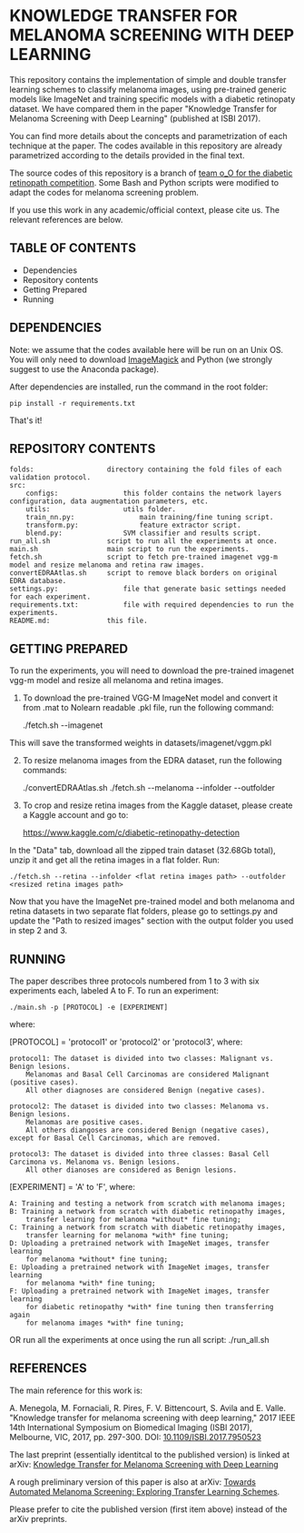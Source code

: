 KNOWLEDGE TRANSFER FOR MELANOMA SCREENING WITH DEEP LEARNING
=========================

This repository contains the implementation of simple and double transfer learning schemes to classify melanoma images, using pre-trained generic models like ImageNet and training specific models with a diabetic retinopaty dataset. We have compared them in the paper "Knowledge Transfer for Melanoma Screening with Deep Learning" (published at ISBI 2017).

You can find more details about the concepts and parametrization of each technique at the paper. The codes available in this repository are already parametrized according to the details provided in the final text.

The source codes of this repository is a branch of [team o_O for the diabetic retinopath competition](https://github.com/sveitser/kaggle_diabetic). Some Bash and Python scripts were modified to adapt the codes for melanoma screening problem.

If you use this work in any academic/official context, please cite us. The relevant references are below.

TABLE OF CONTENTS
------------------

 - Dependencies
 - Repository contents
 - Getting Prepared
 - Running

DEPENDENCIES
-------------

Note: we assume that the codes available here will be run on an Unix OS. You will only need to download [ImageMagick](http://www.imagemagick.org/script/index.php) and Python (we strongly suggest to use the Anaconda package).

After dependencies are installed, run the command in the root folder:

	pip install -r requirements.txt

That's it!

REPOSITORY CONTENTS
--------------------

	folds: 					directory containing the fold files of each validation protocol.
	src:
		configs:				this folder contains the network layers configuration, data augmentation parameters, etc.
		utils:					utils folder.
		train_nn.py:				main training/fine tuning script.
		transform.py:				feature extractor script.
		blend.py:				SVM classifier and results script.
	run_all.sh 				script to run all the experiments at once.
	main.sh					main script to run the experiments.
	fetch.sh				script to fetch pre-trained imagenet vgg-m model and resize melanoma and retina raw images.
	convertEDRAAtlas.sh		script to remove black borders on original EDRA database.
	settings.py:				file that generate basic settings needed for each experiment.
	requirements.txt: 			file with required dependencies to run the experiments.
	README.md:	 			this file.

GETTING PREPARED
--------
To run the experiments, you will need to download the pre-trained imagenet vgg-m model and resize all melanoma and retina images.

1) To download the pre-trained VGG-M ImageNet model and convert it from .mat to Nolearn readable .pkl file, run the following command:

	./fetch.sh --imagenet

This will save the transformed weights in datasets/imagenet/vggm.pkl

2) To resize melanoma images from the EDRA dataset, run the following commands:

	./convertEDRAAtlas.sh <EDRAS CD-ROM Image path>  <target path>
	./fetch.sh --melanoma --infolder <converted images path> --outfolder <resized melanoma images path>

3) To crop and resize retina images from the Kaggle dataset, please create a Kaggle account and go to:

	https://www.kaggle.com/c/diabetic-retinopathy-detection

In the "Data" tab, download all the zipped train dataset (32.68Gb total), unzip it and get all the retina images in a flat folder. Run:

	./fetch.sh --retina --infolder <flat retina images path> --outfolder <resized retina images path>

Now that you have the ImageNet pre-trained model and both melanoma and retina datasets in two separate flat folders, please go to settings.py and update the "Path to resized images" section with the output folder you used in step 2 and 3.

RUNNING
--------
The paper describes three protocols numbered from 1 to 3 with six experiments each, labeled A to F. To run an experiment:

	./main.sh -p [PROTOCOL] -e [EXPERIMENT]

where:

[PROTOCOL] = 'protocol1' or 'protocol2' or 'protocol3', where:

	protocol1: The dataset is divided into two classes: Malignant vs. Benign lesions. 
		Melanomas and Basal Cell Carcinomas are considered Malignant (positive cases).
		All other diagnoses are considered Benign (negative cases).
		
	protocol2: The dataset is divided into two classes: Melanoma vs. Benign lesions.
		Melanomas are positive cases.
		All others diangoses are considered Benign (negative cases), except for Basal Cell Carcinomas, which are removed.
		
	protocol3: The dataset is divided into three classes: Basal Cell Carcimona vs. Melanoma vs. Benign lesions.
		All other dianoses are considered as Benign lesions.
		
[EXPERIMENT] = 'A' to 'F', where:

	A: Training and testing a network from scratch with melanoma images;
	B: Training a network from scratch with diabetic retinopathy images,
		transfer learning for melanoma *without* fine tuning;
	C: Training a network from scratch with diabetic retinopathy images,
		transfer learning for melanoma *with* fine tuning;
	D: Uploading a pretrained network with ImageNet images, transfer learning
		for melanoma *without* fine tuning;
	E: Uploading a pretrained network with ImageNet images, transfer learning
		for melanoma *with* fine tuning;
	F: Uploading a pretrained network with ImageNet images, transfer learning
		for diabetic retinopathy *with* fine tuning then transferring again
		for melanoma images *with* fine tuning;


OR run all the experiments at once using the run all script:
	./run_all.sh


REFERENCES
---------

The main reference for this work is:

A. Menegola, M. Fornaciali, R. Pires, F. V. Bittencourt, S. Avila and E. Valle.
"Knowledge transfer for melanoma screening with deep learning," 2017 IEEE 14th International Symposium on Biomedical Imaging (ISBI 2017), Melbourne, VIC, 2017, pp. 297-300.
DOI: [10.1109/ISBI.2017.7950523](http://dx.doi.org/10.1109/ISBI.2017.7950523)

The last preprint (essentially identitcal to the published version) is linked at arXiv:
[Knowledge Transfer for Melanoma Screening with Deep Learning](https://arxiv.org/abs/1703.07479)

A rough preliminary version of this paper is also at arXiv:
[Towards Automated Melanoma Screening: Exploring Transfer Learning Schemes](http://128.84.21.199/pdf/1609.01228).

Please prefer to cite the published version (first item above) instead of the arXiv preprints.
